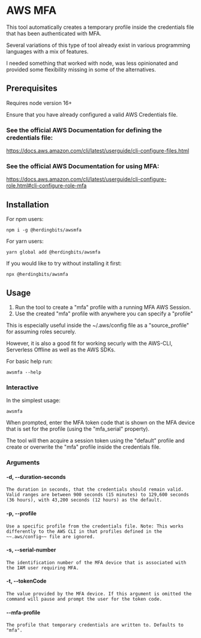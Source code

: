 # AWS MFA

This tool automatically creates a temporary profile inside the credentials file that has been authenticated with MFA.

Several variations of this type of tool already exist in various programming languages with a mix of features.

I needed something that worked with node, was less opinionated and provided some flexibility missing in some of the alternatives.

## Prerequisites

Requires node version 16+

Ensure that you have already configured a valid AWS Credentials file.

### See the official AWS Documentation for defining the credentials file:

https://docs.aws.amazon.com/cli/latest/userguide/cli-configure-files.html

### See the official AWS Documentation for using MFA:

https://docs.aws.amazon.com/cli/latest/userguide/cli-configure-role.html#cli-configure-role-mfa

## Installation

For npm users:

```
npm i -g @herdingbits/awsmfa
```

For yarn users:

```
yarn global add @herdingbits/awsmfa
```

If you would like to try without installing it first:

```
npx @herdingbits/awsmfa
```

## Usage

1. Run the tool to create a "mfa" profile with a running MFA AWS Session.
2. Use the created "mfa" profile with anywhere you can specify a "profile"

This is especially useful inside the ~/.aws/config file as a "source_profile" for assuming roles securely.

However, it is also a good fit for working securly with the AWS-CLI, Serverless Offline as well as the AWS SDKs.

For basic help run:

```
awsmfa --help
```

### Interactive

In the simplest usage:

```
awsmfa
```

When prompted, enter the MFA token code that is shown on the MFA device that is set for the profile (using the "mfa_serial" property).

The tool will then acquire a session token using the "default" profile and create or overwrite the "mfa" profile inside the credentials file.

### Arguments

#### -d, --duration-seconds

    The duration in seconds, that the credentials should remain valid. Valid ranges are between 900 seconds (15 minutes) to 129,600 seconds (36 hours), with 43,200 seconds (12 hours) as the default.

#### -p, --profile

    Use a specific profile from the credentials file. Note: This works differently to the AWS CLI in that profiles defined in the ~~.aws/config~~ file are ignored.

#### -s, --serial-number

    The identification number of the MFA device that is associated with the IAM user requiring MFA.

#### -t, --tokenCode

    The value provided by the MFA device. If this argument is omitted the command will pause and prompt the user for the token code.

#### --mfa-profile

    The profile that temporary credentials are written to. Defaults to "mfa".
